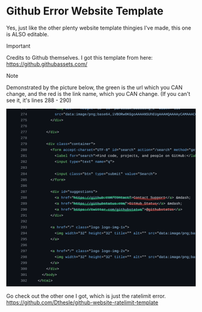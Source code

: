 # Github Error Website Template
Yes, just like the other plenty website template thingies I've made, this one is ALSO editable.

> [!IMPORTANT]
> Credits to Github themselves.
> I got this template from here: https://github.githubassets.com/

> [!NOTE]
> Demonstrated by the picture below, the green is the url which you CAN change, and the red is the link name, which you CAN change.
> (If you can't see it, it's lines 288 - 290)

![picture](/lol.png)


Go check out the other one I got, which is just the ratelimit error.
https://github.com/Dthesle/github-website-ratelimit-template
